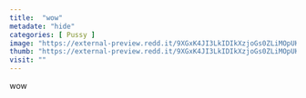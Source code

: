 ```yaml
---
title:  "wow"
metadate: "hide"
categories: [ Pussy ]
image: "https://external-preview.redd.it/9XGxK4JI3LkIDIkXzjoGs0ZLiMOpUKRJIn_NmnNsH0g.jpg?auto=webp&s=efb3fc43ea22d7e2148260d8c42931fb28fd007a"
thumb: "https://external-preview.redd.it/9XGxK4JI3LkIDIkXzjoGs0ZLiMOpUKRJIn_NmnNsH0g.jpg?width=1080&crop=smart&auto=webp&s=a1ae3436438ce6b91e9cb763ff3efa3c9a638de0"
visit: ""
---
```

wow
